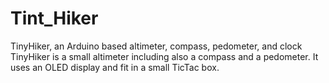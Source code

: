 # Tint_Hiker
TinyHiker, an Arduino based altimeter, compass, pedometer, and clock TinyHiker is a small altimeter including also a compass and a pedometer. It uses an OLED display and fit in a small TicTac box.
